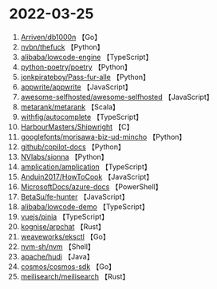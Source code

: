 # 2022-03-25

1. [Arriven/db1000n](https://github.com/Arriven/db1000n) 【Go】
2. [nvbn/thefuck](https://github.com/nvbn/thefuck) 【Python】
3. [alibaba/lowcode-engine](https://github.com/alibaba/lowcode-engine) 【TypeScript】
4. [python-poetry/poetry](https://github.com/python-poetry/poetry) 【Python】
5. [jonkpirateboy/Pass-fur-alle](https://github.com/jonkpirateboy/Pass-fur-alle) 【Python】
6. [appwrite/appwrite](https://github.com/appwrite/appwrite) 【JavaScript】
7. [awesome-selfhosted/awesome-selfhosted](https://github.com/awesome-selfhosted/awesome-selfhosted) 【JavaScript】
8. [metarank/metarank](https://github.com/metarank/metarank) 【Scala】
9. [withfig/autocomplete](https://github.com/withfig/autocomplete) 【TypeScript】
10. [HarbourMasters/Shipwright](https://github.com/HarbourMasters/Shipwright) 【C】
11. [googlefonts/morisawa-biz-ud-mincho](https://github.com/googlefonts/morisawa-biz-ud-mincho) 【Python】
12. [github/copilot-docs](https://github.com/github/copilot-docs) 【Python】
13. [NVlabs/sionna](https://github.com/NVlabs/sionna) 【Python】
14. [amplication/amplication](https://github.com/amplication/amplication) 【TypeScript】
15. [Anduin2017/HowToCook](https://github.com/Anduin2017/HowToCook) 【JavaScript】
16. [MicrosoftDocs/azure-docs](https://github.com/MicrosoftDocs/azure-docs) 【PowerShell】
17. [BetaSu/fe-hunter](https://github.com/BetaSu/fe-hunter) 【JavaScript】
18. [alibaba/lowcode-demo](https://github.com/alibaba/lowcode-demo) 【TypeScript】
19. [vuejs/pinia](https://github.com/vuejs/pinia) 【TypeScript】
20. [kognise/arpchat](https://github.com/kognise/arpchat) 【Rust】
21. [weaveworks/eksctl](https://github.com/weaveworks/eksctl) 【Go】
22. [nvm-sh/nvm](https://github.com/nvm-sh/nvm) 【Shell】
23. [apache/hudi](https://github.com/apache/hudi) 【Java】
24. [cosmos/cosmos-sdk](https://github.com/cosmos/cosmos-sdk) 【Go】
25. [meilisearch/meilisearch](https://github.com/meilisearch/meilisearch) 【Rust】
